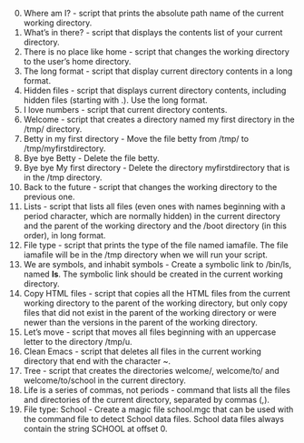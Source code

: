0. Where am I? - script that prints the absolute path name of the current working directory.
1. What’s in there? - script that displays the contents list of your current directory.
2. There is no place like home - script that changes the working directory to the user’s home directory.
3. The long format - script that display current directory contents in a long format.
4. Hidden files - script that displays current directory contents, including hidden files (starting with .). Use the long format.
5. I love numbers - script that current directory contents.
6. Welcome - script that creates a directory named my first directory in the /tmp/ directory.
7. Betty in my first directory - Move the file betty from /tmp/ to /tmp/myfirstdirectory.
8. Bye bye Betty - Delete the file betty.
9. Bye bye My first directory - Delete the directory myfirstdirectory that is in the /tmp directory.
10. Back to the future -  script that changes the working directory to the previous one.
11. Lists -  script that lists all files (even ones with names beginning with a period character, which are normally hidden) in the current directory and the parent of the working directory and the /boot directory (in this order), in long format.
12. File type - script that prints the type of the file named iamafile. The file iamafile will be in the /tmp directory when we will run your script.
13. We are symbols, and inhabit symbols - Create a symbolic link to /bin/ls, named __ls__. The symbolic link should be created in the current working directory. 
14. Copy HTML files - script that copies all the HTML files from the current working directory to the parent of the working directory, but only copy files that did not exist in the parent of the working directory or were newer than the versions in the parent of the working directory.
15. Let’s move -  script that moves all files beginning with an uppercase letter to the directory /tmp/u.
16. Clean Emacs - script that deletes all files in the current working directory that end with the character ~.
17. Tree - script that creates the directories welcome/, welcome/to/ and welcome/to/school in the current directory.
18. Life is a series of commas, not periods - command that lists all the files and directories of the current directory, separated by commas (,).
19. File type: School - Create a magic file school.mgc that can be used with the command file to detect School data files. School data files always contain the string SCHOOL at offset 0.
